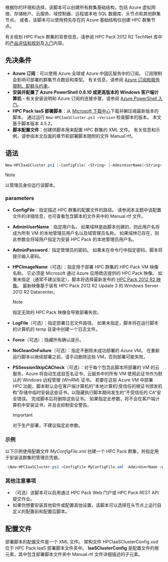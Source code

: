 



根据你的环境和选择，该脚本可以创建所有群集基础结构，包括 Azure 虚拟网络、存储帐户、云服务、域控制器、远程或本地 SQL 数据库、头节点和其他群集节点。 或者，该脚本可以使用预先存在的 Azure 基础结构仅创建 HPC 群集节点。

有关规划 HPC Pack 群集的背景信息，请参阅 HPC Pack 2012 R2 TechNet 库中的[产品评估和规划](https://technet.microsoft.com/library/jj899596.aspx)及[入门](https://technet.microsoft.com/library/jj899590.aspx)内容。

## <a name="prerequisites"></a>先决条件
* **Azure 订阅**：可以使用 Azure 全球或 Azure 中国区服务中的订阅。 订阅限制会影响可部署的群集节点数目和类型。 有关信息，请参阅 [Azure 订阅和服务限制、配额与约束](../articles/azure-subscription-service-limits.md)。
* **安装并配置了 Azure PowerShell 0.8.10 或更高版本的 Windows 客户端计算机** - 有关安装说明和 Azure 订阅的连接步骤，请参阅 [Azure PowerShell 入门](/powershell/azureps-cmdlets-docs)。
* **HPC Pack IaaS 部署脚本**：从 [Microsoft 下载中心](https://www.microsoft.com/download/details.aspx?id=44949)下载并解压缩最新版本的脚本。 通过运行 `New-HPCIaaSCluster.ps1 –Version` 检查脚本的版本。 本文基于脚本版本 4.5.2。
* **脚本配置文件**：创建供脚本用来配置 HPC 群集的 XML 文件。 有关信息和示例，请参阅本文后面的章节和部署脚本随附的文件 Manual.rtf。

## <a name="syntax"></a>语法
```PowerShell
New-HPCIaaSCluster.ps1 [-ConfigFile] <String> [-AdminUserName]<String> [[-AdminPassword] <String>] [[-HPCImageName] <String>] [[-LogFile] <String>] [-Force] [-NoCleanOnFailure] [-PSSessionSkipCACheck] [<CommonParameters>]
```
> [!NOTE]
> 以管理员身份运行该脚本。
> 
> 

### <a name="parameters"></a>parameters
* **ConfigFile**：指定描述 HPC 群集的配置文件的路径。 请参阅本主题中该配置文件的详细信息，也可查看包含脚本的文件夹中的 Manual.rtf 文件。
* **AdminUserName**：指定用户名。 如果域林是由脚本创建的，则此用户名将成为所有 VM 的本地管理员用户名以及域管理员名称。 如果域林已存在，则此参数会将域用户指定为安装 HPC Pack 的本地管理员用户名。
* **AdminPassword**：指定管理员的密码。 如果未在命令行中指定密码，脚本将提示输入密码。
* **HPCImageName**（可选）：指定用于部署 HPC 群集的 HPC Pack VM 映像名称。 它必须是 Microsoft 通过 Azure 应用商店提供的 HPC Pack 映像。 如果未指定（通常不建议指定），脚本将选择最新发布的 [HPC Pack 2012 R2 映像](https://azure.microsoft.com/marketplace/partners/microsoft/hpcpack2012r2onwindowsserver2012r2/)。 最新映像基于装有 HPC Pack 2012 R2 Update 3 的 Windows Server 2012 R2 Datacenter。
  
  > [!NOTE]
  > 指定无效的 HPC Pack 映像会导致部署失败。
  > 
  > 
* **LogFile**（可选）：指定部署日志文件路径。 如果未指定，脚本将在运行脚本的计算机的 temp 目录中创建一个日志文件。
* **Force**（可选）：隐藏所有确认提示。
* **NoCleanOnFailure**（可选）：指定不删除未成功部署的 Azure VM。 在重新运行脚本以继续部署之前，请手动删除这些 VM，否则部署可能失败。
* **PSSessionSkipCACheck**（可选）：对于每个包含此脚本所部署的 VM 的云服务，Azure 将自动生成自签名证书，云服务中的所有 VM 使用此证书作为默认的 Windows 远程管理 (WinRM) 证书。 若要在这些 Azure VM 中部署 HPC 功能，脚本默认会在客户端计算机的“本地计算机\\受信任的根证书颁发机构”存储中临时安装这些证书，以隐藏执行脚本期间发生的“不受信任的 CA”安全错误。 完成脚本后将删除这些证书。 如果指定此参数，将不会在客户端计算机中安装证书，并且会抑制安全警告。
  
  > [!IMPORTANT]
  > 对于生产部署，不建议指定此参数。
  > 
  > 

### <a name="example"></a>示例
以下示例使用配置文件 *MyConfigFile.xml* 创建一个 HPC Pack 群集，并指定用于安装该群集的管理员凭据。

```PowerShell
.\New-HPCIaaSCluster.ps1 –ConfigFile MyConfigFile.xml -AdminUserName <username> –AdminPassword <password>
```

### <a name="additional-considerations"></a>其他注意事项
* （可选）该脚本可以启用通过 HPC Pack Web 门户或 HPC Pack REST API 提交作业。
* 如果你想要安装其他软件或配置其他设置，该脚本可以选择在头节点上运行自定义的配置前和配置后脚本。

## <a name="configuration-file"></a>配置文件
部署脚本的配置文件是一个 XML 文件。 架构文件 HPCIaaSClusterConfig.xsd 位于 HPC Pack IaaS 部署脚本文件夹中。 **IaaSClusterConfig** 是配置文件的根元素，其中包含部署脚本文件夹中 Manual.rtf 文件详细描述的子元素。

